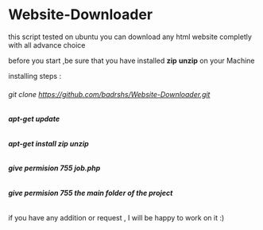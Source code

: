 # Website-Downloader
this script tested on ubuntu 
you can download any html website completly with all advance choice 

 before you start ,be sure that you have installed **zip** **unzip** on your Machine 

installing steps :

 ###### *git clone https://github.com/badrshs/Website-Downloader.git*

 ###### **apt-get update**
 ###### **apt-get install zip unzip**

 ###### **give  permision 755 job.php**
 ###### **give  permision 755  the main folder of the project**

if you have any addition or request , I will be happy to work on it :) 
